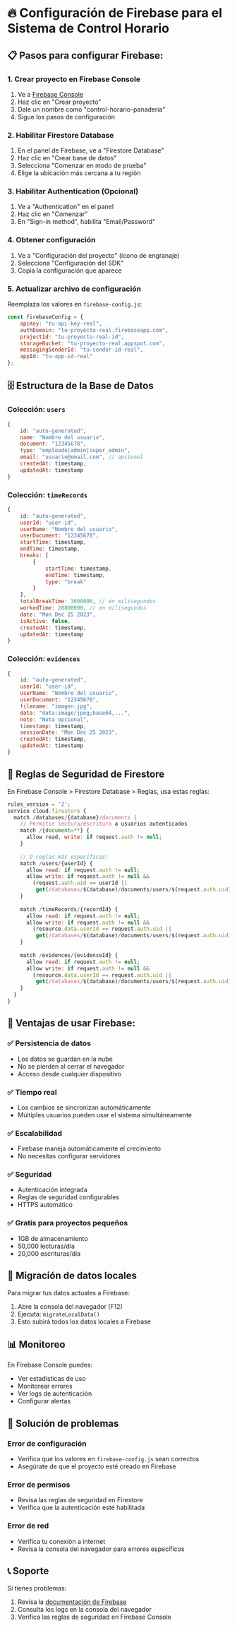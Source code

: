 # 🔥 Configuración de Firebase para el Sistema de Control Horario

## 📋 Pasos para configurar Firebase:

### 1. Crear proyecto en Firebase Console
1. Ve a [Firebase Console](https://console.firebase.google.com/)
2. Haz clic en "Crear proyecto"
3. Dale un nombre como "control-horario-panaderia"
4. Sigue los pasos de configuración

### 2. Habilitar Firestore Database
1. En el panel de Firebase, ve a "Firestore Database"
2. Haz clic en "Crear base de datos"
3. Selecciona "Comenzar en modo de prueba"
4. Elige la ubicación más cercana a tu región

### 3. Habilitar Authentication (Opcional)
1. Ve a "Authentication" en el panel
2. Haz clic en "Comenzar"
3. En "Sign-in method", habilita "Email/Password"

### 4. Obtener configuración
1. Ve a "Configuración del proyecto" (ícono de engranaje)
2. Selecciona "Configuración del SDK"
3. Copia la configuración que aparece

### 5. Actualizar archivo de configuración
Reemplaza los valores en `firebase-config.js`:

```javascript
const firebaseConfig = {
    apiKey: "tu-api-key-real",
    authDomain: "tu-proyecto-real.firebaseapp.com",
    projectId: "tu-proyecto-real-id",
    storageBucket: "tu-proyecto-real.appspot.com",
    messagingSenderId: "tu-sender-id-real",
    appId: "tu-app-id-real"
};
```

## 🗄️ Estructura de la Base de Datos

### Colección: `users`
```javascript
{
    id: "auto-generated",
    name: "Nombre del usuario",
    document: "12345678",
    type: "empleado|admin|super_admin",
    email: "usuario@email.com", // opcional
    createdAt: timestamp,
    updatedAt: timestamp
}
```

### Colección: `timeRecords`
```javascript
{
    id: "auto-generated",
    userId: "user-id",
    userName: "Nombre del usuario",
    userDocument: "12345678",
    startTime: timestamp,
    endTime: timestamp,
    breaks: [
        {
            startTime: timestamp,
            endTime: timestamp,
            type: "break"
        }
    ],
    totalBreakTime: 3600000, // en milisegundos
    workedTime: 28800000, // en milisegundos
    date: "Mon Dec 25 2023",
    isActive: false,
    createdAt: timestamp,
    updatedAt: timestamp
}
```

### Colección: `evidences`
```javascript
{
    id: "auto-generated",
    userId: "user-id",
    userName: "Nombre del usuario",
    userDocument: "12345678",
    filename: "imagen.jpg",
    data: "data:image/jpeg;base64,...",
    note: "Nota opcional",
    timestamp: timestamp,
    sessionDate: "Mon Dec 25 2023",
    createdAt: timestamp,
    updatedAt: timestamp
}
```

## 🔧 Reglas de Seguridad de Firestore

En Firebase Console > Firestore Database > Reglas, usa estas reglas:

```javascript
rules_version = '2';
service cloud.firestore {
  match /databases/{database}/documents {
    // Permitir lectura/escritura a usuarios autenticados
    match /{document=**} {
      allow read, write: if request.auth != null;
    }
    
    // O reglas más específicas:
    match /users/{userId} {
      allow read: if request.auth != null;
      allow write: if request.auth != null && 
        (request.auth.uid == userId || 
         get(/databases/$(database)/documents/users/$(request.auth.uid)).data.type in ['admin', 'super_admin']);
    }
    
    match /timeRecords/{recordId} {
      allow read: if request.auth != null;
      allow write: if request.auth != null && 
        (resource.data.userId == request.auth.uid || 
         get(/databases/$(database)/documents/users/$(request.auth.uid)).data.type in ['admin', 'super_admin']);
    }
    
    match /evidences/{evidenceId} {
      allow read: if request.auth != null;
      allow write: if request.auth != null && 
        (resource.data.userId == request.auth.uid || 
         get(/databases/$(database)/documents/users/$(request.auth.uid)).data.type in ['admin', 'super_admin']);
    }
  }
}
```

## 🚀 Ventajas de usar Firebase:

### ✅ **Persistencia de datos**
- Los datos se guardan en la nube
- No se pierden al cerrar el navegador
- Acceso desde cualquier dispositivo

### ✅ **Tiempo real**
- Los cambios se sincronizan automáticamente
- Múltiples usuarios pueden usar el sistema simultáneamente

### ✅ **Escalabilidad**
- Firebase maneja automáticamente el crecimiento
- No necesitas configurar servidores

### ✅ **Seguridad**
- Autenticación integrada
- Reglas de seguridad configurables
- HTTPS automático

### ✅ **Gratis para proyectos pequeños**
- 1GB de almacenamiento
- 50,000 lecturas/día
- 20,000 escrituras/día

## 🔄 Migración de datos locales

Para migrar tus datos actuales a Firebase:

1. Abre la consola del navegador (F12)
2. Ejecuta: `migrateLocalData()`
3. Esto subirá todos los datos locales a Firebase

## 📊 Monitoreo

En Firebase Console puedes:
- Ver estadísticas de uso
- Monitorear errores
- Ver logs de autenticación
- Configurar alertas

## 🔧 Solución de problemas

### Error de configuración
- Verifica que los valores en `firebase-config.js` sean correctos
- Asegúrate de que el proyecto esté creado en Firebase

### Error de permisos
- Revisa las reglas de seguridad en Firestore
- Verifica que la autenticación esté habilitada

### Error de red
- Verifica tu conexión a internet
- Revisa la consola del navegador para errores específicos

## 📞 Soporte

Si tienes problemas:
1. Revisa la [documentación de Firebase](https://firebase.google.com/docs)
2. Consulta los logs en la consola del navegador
3. Verifica las reglas de seguridad en Firebase Console 